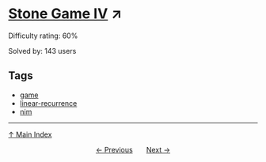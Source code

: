 # [Stone Game IV](https://projecteuler.net/problem=870) ↗️

Difficulty rating: 60%

Solved by: 143 users
## Tags

- [game](../tags/game.md)
- [linear-recurrence](../tags/linear-recurrence.md)
- [nim](../tags/nim.md)



---

[↑ Main Index](../README.md)


<div align=center><a href='869.md'>← Previous</a> &nbsp;&nbsp; &nbsp;&nbsp;  <a href='871.md'>Next →</a></div>

